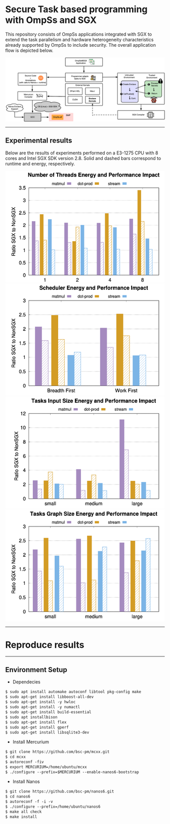 # Secure Task based programming with OmpSs and SGX

This repository consists of OmpSs applications integrated with SGX to extend the task parallelism and hardware heterogeneity characteristics already supported by OmpSs to include security. The overall application flow is depicted below.

![alt text](https://raw.githubusercontent.com/isabellyrocha/ompss-sgx-apps/master/figures/ompss_sgx_app.png)

------------------------------------
Experimental results
------------------------------------

Below are the results of experiments performed on a E3-1275 CPU with 8 cores and Intel SGX SDK version 2.8. Solid and dashed bars correspond to runtime and energy, respectively.

![alt text](https://raw.githubusercontent.com/isabellyrocha/ompss-sgx-apps/master/figures/threads.png)
![alt text](https://raw.githubusercontent.com/isabellyrocha/ompss-sgx-apps/master/figures/schedule.png)
![alt text](https://raw.githubusercontent.com/isabellyrocha/ompss-sgx-apps/master/figures/input.png)
![alt text](https://raw.githubusercontent.com/isabellyrocha/ompss-sgx-apps/master/figures/graph.png)

------------------------------------
# Reproduce results
------------------------------------

## Environment Setup

- Dependecies
```
$ sudo apt install automake autoconf libtool pkg-config make
$ sudo apt-get install libboost-all-dev
$ sudo apt-get install -y hwloc
$ sudo apt-get install -y numactl
$ sudo apt-get install build-essential
$ sudo apt installbison
$ sudo apt-get install flex
$ sudo apt-get install gperf
$ sudo apt-get install libsqlite3-dev
```

- Install Mercurium 
```
$ git clone https://github.com/bsc-pm/mcxx.git
$ cd mcxx
$ autoreconf -fiv
$ export MERCURIUM=/home/ubuntu/mcxx
$ ./configure --prefix=$MERCURIUM --enable-nanos6-bootstrap
```

- Install Nanos
```
$ git clone https://github.com/bsc-pm/nanos6.git
$ cd nanos6
$ autoreconf -f -i -v
$ ./configure --prefix=/home/ubuntu/nanos6
$ make all check
$ make install
```
